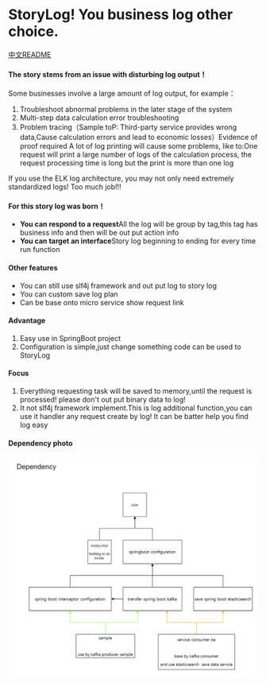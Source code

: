 # StoryLog! You business log other choice.

[中文README](https://github.com/Horvee/storylog/blob/master/README-zh.md)

#### The story stems from an issue with disturbing log output！
Some businesses involve a large amount of log output, for example：
1. Troubleshoot abnormal problems in the later stage of the system
2. Multi-step data calculation error troubleshooting
3. Problem tracing（Sample toP: Third-party service provides wrong data,Cause calculation errors and lead to economic losses）Evidence of proof required
A lot of log printing will cause some problems, like to:One request will print a large number of logs of the calculation process, the request processing time is long but the print is more than one log

If you use the ELK log architecture, you may not only need extremely standardized logs! Too much job!!!

#### For this story log was born！
- **You can respond to a request**All the log will be group by tag,this tag has business info and then will be out put action info
- **You can target an interface**Story log beginning to ending for every time run function

#### Other features
- You can still use slf4j framework and out put log to story log
- You can custom save log plan
- Can be base onto micro service show request link

#### Advantage
1. Easy use in SpringBoot project
2. Configuration is simple,just change something code can be used to StoryLog

#### Focus
1. Everything requesting task will be saved to memory,until the request is processed! please don't out put binary data to log!
2. It not slf4j framework implement.This is log additional function,you can use it handler any request create by log! It can be batter help you find log easy

#### Dependency photo
![](https://github.com/Horvee/storylog/blob/master/DependencyPhoto.jpg?raw=true)







 